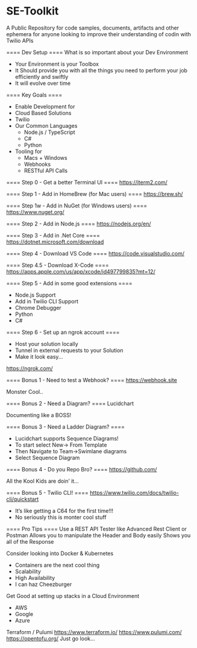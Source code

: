 # SE-Toolkit
A Public Repository for code samples, documents, artifacts and other ephemera for anyone looking to improve their understanding of codin with Twilio APIs 

==== Dev Setup ====
What is so important about your Dev Environment
 - Your Environment is your Toolbox
 - It Should provide you with all the things you need to perform your job efficiently and swiftly
 - It will evolve over time

==== Key Goals ====
 - Enable Development for
 - Cloud Based Solutions
 - Twilio
 - Our Common Languages
    - Node.js / TypeScript
    - C#
    - Python
 - Tooling for
    - Macs + Windows
    - Webhooks
    - RESTful API Calls
 
==== Step 0 - Get a better Terminal UI ====
https://iterm2.com/

==== Step 1 - Add in HomeBrew (for Mac users) ====
https://brew.sh/

==== Step 1w - Add in NuGet (for Windows users) ====
https://www.nuget.org/

==== Step 2 - Add in Node.js ====
https://nodejs.org/en/

==== Step 3 - Add in .Net Core ====
https://dotnet.microsoft.com/download

==== Step 4 - Download VS Code ====
https://code.visualstudio.com/

==== Step 4.5 - Download X-Code ====
https://apps.apple.com/us/app/xcode/id497799835?mt=12/

==== Step 5 - Add in some good extensions ====
 - Node.js Support
 - Add in Twilio CLI Support
 - Chrome Debugger
 - Python
 - C#

==== Step 6 - Set up an ngrok account ====
 - Host your solution locally
 - Tunnel in external requests to your Solution
 - Make it look easy...

https://ngrok.com/

==== Bonus 1 - Need to test a Webhook? ====
https://webhook.site

Monster Cool..

==== Bonus 2 - Need a Diagram? ====
Lucidchart

Documenting like a BOSS!

==== Bonus 3 - Need a Ladder Diagram? ====
 - Lucidchart supports Sequence Diagrams!
 - To start select New-> From Template
 - Then Navigate to Team->Swimlane diagrams
 - Select Sequence Diagram

==== Bonus 4 - Do you Repo Bro? ====
https://github.com/

All the Kool Kids are doin’ it...

==== Bonus 5 - Twilio CLI! ====
 https://www.twilio.com/docs/twilio-cli/quickstart

 - It’s like getting a C64 for the first time!!!
 - No seriously this is monter cool stuff

==== Pro Tips ====
Use a REST API Tester like Advanced Rest Client or Postman
Allows you to manipulate the Header and Body easily
Shows you all of the Response

Consider looking into Docker & Kubernetes
 - Containers are the next cool thing
 - Scalability
 - High Availability
 - I can haz Cheezburger

Get Good at setting up stacks in a Cloud Environment
 - AWS
 - Google
 - Azure

Terraform / Pulumi
https://www.terraform.io/
https://www.pulumi.com/
https://opentofu.org/
Just go look…  
